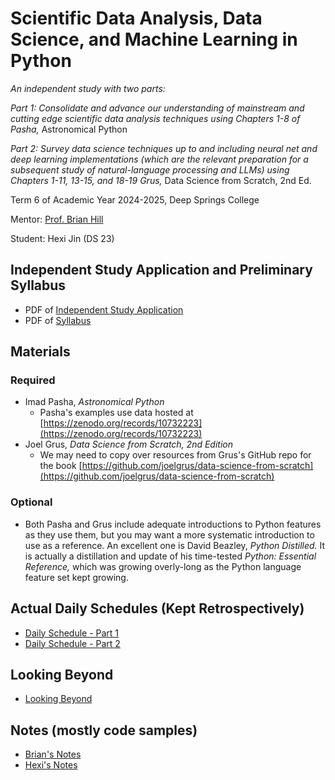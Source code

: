 # Scientific Data Analysis, Data Science, and Machine Learning in Python

*An independent study with two parts:*

*Part 1: Consolidate and advance our understanding of mainstream and cutting edge scientific data analysis techniques using Chapters 1-8 of Pasha,* Astronomical Python

*Part 2: Survey data science techniques up to and including neural net and deep learning implementations (which are the relevant preparation for a subsequent study of natural-language processing and LLMs) using Chapters 1-11, 13-15, and 18-19 Grus,* Data Science from Scratch, 2nd Ed.

Term 6 of Academic Year 2024-2025, Deep Springs College

Mentor: [Prof. Brian Hill](../index.html)

Student: Hexi Jin (DS 23)

## Independent Study Application and Preliminary Syllabus

* PDF of [Independent Study Application](./IndependentStudyApplication.pdf)
* PDF of [Syllabus](./ScientificDataAnalysisSyllabus.pdf)

## Materials

### Required

* Imad Pasha, *Astronomical Python*
    * Pasha's examples use data hosted at [https://zenodo.org/records/10732223](https://zenodo.org/records/10732223)
* Joel Grus, *Data Science from Scratch, 2nd Edition*
    * We may need to copy over resources from Grus's GitHub repo for the book [https://github.com/joelgrus/data-science-from-scratch](https://github.com/joelgrus/data-science-from-scratch)

### Optional

* Both Pasha and Grus include adequate introductions to Python features as they use them, but you may want a more systematic introduction to use as a reference. An excellent one is David Beazley, *Python Distilled.* It is actually a distillation and update of his time-tested *Python: Essential Reference,* which was growing overly-long as the Python language feature set kept growing.

## Actual Daily Schedules (Kept Retrospectively)

* [Daily Schedule - Part 1](./daily_schedule_part1.html)
* [Daily Schedule - Part 2](./daily_schedule_part2.html)

## Looking Beyond

* [Looking Beyond](./looking_beyond.html)

## Notes (mostly code samples)

* [Brian's Notes](./brians_notes.html)
* [Hexi's Notes](./hexi/index.html)
